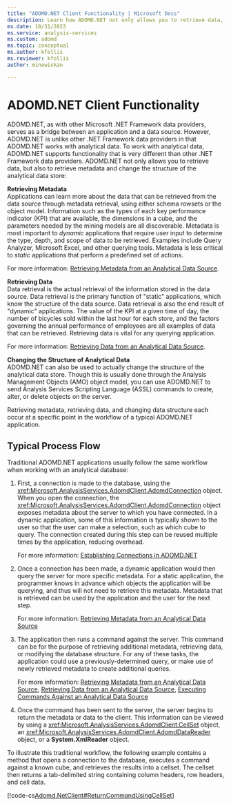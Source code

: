 ```yaml
---
title: "ADOMD.NET Client Functionality | Microsoft Docs"
description: Learn how ADOMD.NET not only allows you to retrieve data, but also to retrieve metadata and change the structure of the analytical data store.
ms.date: 10/31/2023
ms.service: analysis-services
ms.custom: adomd
ms.topic: conceptual
ms.author: kfollis
ms.reviewer: kfollis
author: minewiskan

---
```

# ADOMD.NET Client Functionality
  ADOMD.NET, as with other Microsoft .NET Framework data providers, serves as a bridge between an application and a data source. However, ADOMD.NET is unlike other .NET Framework data providers in that ADOMD.NET works with analytical data. To work with analytical data, ADOMD.NET supports functionality that is very different than other .NET Framework data providers. ADOMD.NET not only allows you to retrieve data, but also to retrieve metadata and change the structure of the analytical data store:  
  
 **Retrieving Metadata**  
 Applications can learn more about the data that can be retrieved from the data source through metadata retrieval, using either schema rowsets or the object model. Information such as the types of each key performance indicator (KPI) that are available, the dimensions in a cube, and the parameters needed by the mining models are all discoverable. Metadata is most important to *dynamic* applications that require user input to determine the type, depth, and scope of data to be retrieved. Examples include Query Analyzer, Microsoft Excel, and other querying tools. Metadata is less critical to *static* applications that perform a predefined set of actions.  
  
 For more information: [Retrieving Metadata from an Analytical Data Source](retrieving-metadata-from-an-analytical-data-source.md).  
  
 **Retrieving Data**  
 Data retrieval is the actual retrieval of the information stored in the data source. Data retrieval is the primary function of "static" applications, which know the structure of the data source. Data retrieval is also the end result of "dynamic" applications. The value of the KPI at a given time of day, the number of bicycles sold within the last hour for each store, and the factors governing the annual performance of employees are all examples of data that can be retrieved. Retrieving data is vital for any querying application.  
  
 For more information: [Retrieving Data from an Analytical Data Source](retrieving-data-from-an-analytical-data-source.md).  
  
 **Changing the Structure of Analytical Data**  
 ADOMD.NET can also be used to actually change the structure of the analytical data store. Though this is usually done through the Analysis Management Objects (AMO) object model, you can use ADOMD.NET to send Analysis Services Scripting Language (ASSL) commands to create, alter, or delete objects on the server.   
  
 Retrieving metadata, retrieving data, and changing data structure each occur at a specific point in the workflow of a typical ADOMD.NET application.  
  
## Typical Process Flow  
 Traditional ADOMD.NET applications usually follow the same workflow when working with an analytical database:  
  
1.  First, a connection is made to the database, using the <xref:Microsoft.AnalysisServices.AdomdClient.AdomdConnection> object. When you open the connection, the <xref:Microsoft.AnalysisServices.AdomdClient.AdomdConnection> object exposes metadata about the server to which you have connected. In a dynamic application, some of this information is typically shown to the user so that the user can make a selection, such as which cube to query. The connection created during this step can be reused multiple times by the application, reducing overhead.  
  
     For more information: [Establishing Connections in ADOMD.NET](connections-in-adomd-net.md)  
  
2.  Once a connection has been made, a dynamic application would then query the server for more specific metadata. For a static application, the programmer knows in advance which objects the application will be querying, and thus will not need to retrieve this metadata. Metadata that is retrieved can be used by the application and the user for the next step.  
  
     For more information: [Retrieving Metadata from an Analytical Data Source](retrieving-metadata-from-an-analytical-data-source.md)  
  
3.  The application then runs a command against the server. This command can be for the purpose of retrieving additional metadata, retrieving data, or modifying the database structure. For any of these tasks, the application could use a previously-determined query, or make use of newly retrieved metadata to create additional queries.  
  
     For more information: [Retrieving Metadata from an Analytical Data Source](retrieving-metadata-from-an-analytical-data-source.md), [Retrieving Data from an Analytical Data Source](retrieving-data-from-an-analytical-data-source.md), [Executing Commands Against an Analytical Data Source](executing-commands-against-an-analytical-data-source.md)  
  
4.  Once the command has been sent to the server, the server begins to return the metadata or data to the client. This information can be viewed by using a <xref:Microsoft.AnalysisServices.AdomdClient.CellSet> object, an <xref:Microsoft.AnalysisServices.AdomdClient.AdomdDataReader> object, or a **System.XmlReader** object.  
  
 To illustrate this traditional workflow, the following example contains a method that opens a connection to the database, executes a command against a known cube, and retrieves the results into a cellset. The cellset then returns a tab-delimited string containing column headers, row headers, and cell data.  
  
 [!code-cs[Adomd.NetClient#ReturnCommandUsingCellSet](codesnippet/csharp/adomd-net-client-functio_1.cs)]